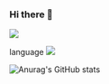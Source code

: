 ### Hi there 👋

<!--
**thisishwan2/thisishwan2** is a ✨ _special_ ✨ repository because its `README.md` (this file) appears on your GitHub profile.

Here are some ideas to get you started:

- 🔭 I’m currently working on ...
- 🌱 I’m currently learning ...
- 👯 I’m looking to collaborate on ...
- 🤔 I’m looking for help with ...
- 💬 Ask me about ...
- 📫 How to reach me: ...
- 😄 Pronouns: ...
- ⚡ Fun fact: ...
-->
<a href="https://www.instagram.com/ran_p_c/"> <img src="https://img.shields.io/badge/instargram-E4405F?style=square&logo=Instagram&logoColor=white"/></a>

language
<img src="https://img.shields.io/badge/python-3776AB?style=flat-square&logo=python&logoColor=white"/>

![Anurag's GitHub stats](https://github-readme-stats.vercel.app/api?username=thisishwan2&show_icons=true&theme=chartreuse-dark)
